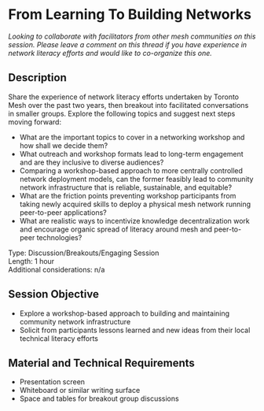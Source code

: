 # From Learning To Building Networks

_Looking to collaborate with facilitators from other mesh communities on this session. Please leave a comment on this thread if you have experience in network literacy efforts and would like to co-organize this one._

## Description

Share the experience of network literacy efforts undertaken by Toronto Mesh over the past two years, then breakout into facilitated conversations in smaller groups. Explore the following topics and suggest next steps moving forward:

- What are the important topics to cover in a networking workshop and how shall we decide them?
- What outreach and workshop formats lead to long-term engagement and are they inclusive to diverse audiences?
- Comparing a workshop-based approach to more centrally controlled network deployment models, can the former feasibly lead to community network infrastructure that is reliable, sustainable, and equitable?
- What are the friction points preventing workshop participants from taking newly acquired skills to deploy a physical mesh network running peer-to-peer applications?
- What are realistic ways to incentivize knowledge decentralization work and encourage organic spread of literacy around mesh and peer-to-peer technologies?

Type: Discussion/Breakouts/Engaging Session  
Length: 1 hour  
Additional considerations: n/a  

## Session Objective

- Explore a workshop-based approach to building and maintaining community network infrastructure
- Solicit from participants lessons learned and new ideas from their local technical literacy efforts

## Material and Technical Requirements

- Presentation screen
- Whiteboard or similar writing surface
- Space and tables for breakout group discussions